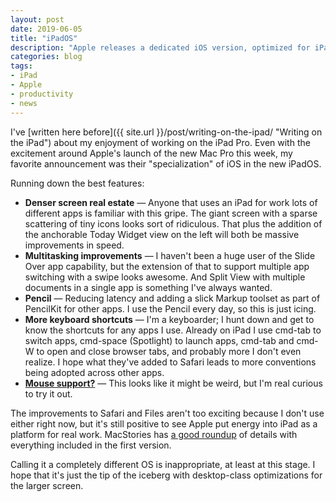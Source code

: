 ```yaml
---
layout: post
date: 2019-06-05
title: "iPadOS"
description: "Apple releases a dedicated iOS version, optimized for iPad."
categories: blog
tags:
- iPad
- Apple
- productivity
- news
---
```


I've [written here before]({{ site.url }}/post/writing-on-the-ipad/ "Writing on the iPad") about my enjoyment of working on the iPad Pro. Even with the excitement around Apple's launch of the new Mac Pro this week, my favorite announcement was their "specialization" of iOS in the new iPadOS.

Running down the best features:

- **Denser screen real estate** — Anyone that uses an iPad for work lots of different apps is familiar with this gripe. The giant screen with a sparse scattering of tiny icons looks sort of ridiculous. That plus the addition of the anchorable Today Widget view on the left will both be massive improvements in speed.
- **Multitasking improvements** — I haven't been a huge user of the Slide Over app capability, but the extension of that to support multiple app switching with a swipe looks awesome. And Split View with multiple documents in a single app is something I've always wanted.
- **Pencil** — Reducing latency and adding a slick Markup toolset as part of PencilKit for other apps. I use the Pencil every day, so this is just icing.
- **More keyboard shortcuts** — I'm a keyboarder; I hunt down and get to know the shortcuts for any apps I use. Already on iPad I use cmd-tab to switch apps, cmd-space (Spotlight) to launch apps, cmd-tab and cmd-W to open and close browser tabs, and probably more I don't even realize. I hope what they've added to Safari leads to more conventions being adopted across other apps.
- **[Mouse support?](https://twitter.com/stroughtonsmith/status/1135653636145590273 "Mouse support on iPad")** — This looks like it might be weird, but I'm real curious to try it out.

The improvements to Safari and Files aren't too exciting because I don't use either right now, but it's still positive to see Apple put energy into iPad as a platform for real work. MacStories has [a good roundup](https://www.macstories.net/news/ipados-the-macstories-overview/ "iPadOS Overview") of details with everything included in the first version.

Calling it a completely different OS is inappropriate, at least at this stage. I hope that it's just the tip of the iceberg with desktop-class optimizations for the larger screen.
